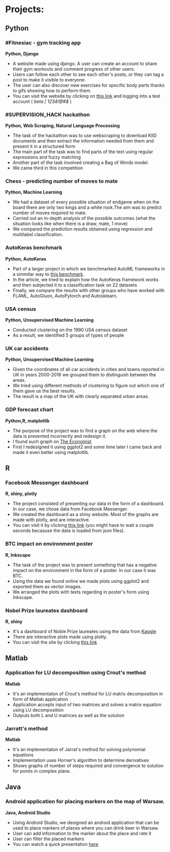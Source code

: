 # Projects:

<script>
  // Get the inner link element
  const innerLink = document.querySelector('.inner');

  // Add an event listener to prevent the default behavior
  innerLink.addEventListener('click', (event) => {
    event.stopPropagation(); // Stop the event from propagating
    event.preventDefault(); // Prevent the default behavior
    window.location.href = event.target.href; // Navigate to the inner link
  });
</script>



<h2 id="python">Python</h2>

<div class="card">
  <h3>#Fitnesiac - gym tracking app</h3>
  <p><b>Python, Django</b></p>
  <ul>
    <li>A website made using django. A user can create an account to share their gym workouts and comment progress of other users.</li>
    <li>Users can follow each other to see each other's posts, or they can tag a post to make it visible to everyone.</li>
    <li>The user can also discover new exercises for specific body parts thanks to gifs showing how to perform them.</li>
    <li>You can visit the website by clicking on <a class="inner" href="https://skowronski.pythonanywhere.com">this link</a> and logging into a test account ( <em>beta | 1234!@#$ </em> ) </li>
  </ul>
  <a href="https://github.com/skowronskid/fitnesiac"><span class="card-link-spanner"></span></a>
</div>


<div class="card">
  <h3>#SUPERVISION_HACK hackathon</h3>
  <p><b>Python, Web Scraping, Natural Language Processing</b></p>
  <ul>
    <li>The task of the hackathon was to use webscraping to download KIID documents and then extract the information needed from them and present it in a structured form</li>
    <li>The main part of the task was to find parts of the text using regular expressions and fuzzy matching </li>
    <li>Another part of the task involved creating a Bag of Words model.</li>
    <li>We came third in this competition</li>
  </ul>
  <a href="https://github.com/wojciechkosiuk/Hackathon2k22"><span class="card-link-spanner"></span></a>
</div>


<div class="card">
  <h3>Chess - predicting number of moves to mate</h3>
  <p><b>Python, Machine Learning</b></p>
  <ul>
    <li>We had a dataset of every possible situation of endgame when on the board there are only two kings and a white rook.The aim was to predict number of moves required to mate.</li>
    <li>Carried out an in-depth analysis of the possible outcomes (what the situation looks like when there is a draw, mate, 1 move)</li>
    <li>We compared the prediction results obtained using regression and multilabel classification.</li>
  </ul>
  <a href="https://github.com/skowronskid/projects/blob/main/supervised_ml/chess_mate/kings_rook_mate.ipynb"><span class="card-link-spanner"></span></a>
</div>


<div class="card">
  <h3>AutoKeras benchmark</h3>
  <p><b>Python, AutoKeras</b></p>
  <ul>
    <li>Part of a larger project in which we benchmarked AutoML frameworks in a simmilar way to <a href="https://arxiv.org/abs/1907.00909">this benchmark</a>. </li>
    <li>In the article, we tried to explain how the AutoKeras framework works and then subjected it to a classification task on 22 datasets</li>
    <li>Finally, we compare the results with other groups who have worked with FLAML, AutoGluon, AutoPytorch and Autosklearn.</li>
  </ul>
  <a href="https://github.com/skowronskid/projects/tree/main/supervised_ml/AutoKeras_benchmark"><span class="card-link-spanner"></span></a>
</div>


<div class="card">
  <h3>USA census</h3>
  <p><b>Python, Unsupervised Machine Learning</b></p>
  <ul>
    <li>Conducted clustering on the 1990 USA census dataset</li>
    <li>As a result, we identified 5 groups of types of people</li>
  </ul>
  <a href="hhttps://github.com/skowronskid/projects/blob/main/unsupervised_ml/usa_census.ipynb"><span class="card-link-spanner"></span></a>
</div>


<div class="card">
  <h3>UK car accidents</h3>
  <p><b>Python, Unsupervised Machine Learning</b></p>
  <ul>
    <li>Given the coordinates of all car accidents in cities and towns reported in UK in years 2000-2016 we grouped them to distinguish between the areas.</li>
    <li>We tried using different methods of clustering to figure out which one of them gave us the best results. </li>
    <li>The result is a map of the UK with clearly separated urban areas. </li>
  </ul>
  <a href="https://github.com/skowronskid/projects/blob/main/unsupervised_ml/urban_uk.ipynb"><span class="card-link-spanner"></span></a>
</div>



<div class="card">
  <h3>GDP forecast chart</h3>
  <p><b>Python,R, matplotlib</b></p>
  <ul>
    <li>The purpose of the project was to find a graph on the web where the data is presented incorrectly and redesign it.  </li>
    <li>I found such graph on <a href="https://www.economist.com/graphic-detail/2021/10/12/the-imf-warns-that-the-global-economic-recovery-will-be-grossly-uneven">The Economist</a></li>
    <li>First I redesigned it using ggplot2 and some time later I came back and made it even better using matplotlib. </li>
  </ul>
  <a href="https://github.com/skowronskid/projects/blob/main/data_visualisation/GDP_forecasts_chart/Raport.ipynb"><span class="card-link-spanner"></span></a>
</div>

<h2 id="r">R</h2>

<div class="card">
  <h3>Facebook Messenger dashboard </h3>
  <p><b>R, shiny, plotly</b></p>
  <ul>
    <li>The project consisted of presenting our data in the form of a dashboard. In our case, we chose data from Facebook Messenger.</li>
    <li>We created the dashboard as a shiny website. Most of the graphs are made with plotly, and are interactive.</li>
    <li>You can visit it by clicking <a href="https://skowronski.shinyapps.io/messenger/">this link</a> (you might have to wait a couple seconds becasuse the data is loaded from json files). </li>
  </ul>
  <a href="https://github.com/skowronskid/projects/tree/main/data_visualisation/FB_shiny"><span class="card-link-spanner"></span></a>
</div>

<div class="card">
  <h3>BTC impact on environment poster</h3>
  <p><b>R, Inkscape</b></p>
  <ul>
    <li>The task of the project was to present something that has a negative impact on the environment in the form of a poster. In our case it was BTC.</li>
    <li>Using the data we found online we made plots using ggplot2 and exported them as vector images.</li>
    <li>We arranged the plots with texts regarding in poster's form using Inkscape. </li>
  </ul>
  <a href="https://github.com/skowronskid/projects/tree/main/data_visualisation/BTC_environment"><span class="card-link-spanner"></span></a>
</div>


<div class="card">
  <h3>Nobel Prize laureates dashboard</h3>
  <p><b>R, shiny</b></p>
  <ul>
    <li>It's a dashboard of Noble Prize laureates using the data from <a href="https://www.kaggle.com/datasets/imdevskp/nobel-prize">Kaggle</a></li>
    <li>There are interactive plots made using plotly.</li>
    <li>You can visit the site by clicking <a href="https://skowronski.shinyapps.io/Nobel_Prize/">this link</a> </li>
  </ul>
  <a href="https://github.com/skowronskid/projects/tree/main/data_visualisation/Nobel_shiny"><span class="card-link-spanner"></span></a>
</div>



<h2 id="matlab">Matlab</h2>
<div class="card">
  <h3>Application for LU decomposition using Crout's method </h3>
  <p><b>Matlab</b></p>
  <ul>
    <li>It's an implementaton of Crout's method for LU matrix decomposition in form of Matlab application</li>
    <li>Application accepts input of two matrices and solves a matrix equation using LU decomposition </li>
    <li>Outputs both L and U matrices as well as the solution</li>
  </ul>
  <a href="https://github.com/skowronskid/projects/tree/main/Matlab/LU_Crout"><span class="card-link-spanner"></span></a>
</div>


<div class="card">
  <h3>Jarratt's method</h3>
  <p><b>Matlab</b></p>
  <ul>
    <li>It's an implementaton of Jarrat's method for solving polynomial equations</li>
    <li>Implementation uses Horner's algorithm to determine derivatives </li>
    <li>Shows graphs of number of steps required and convergence to solution for points in complex plane. </li>
  </ul>
  <a href="https://github.com/skowronskid/projects/tree/main/Matlab/MetodaJarratta"><span class="card-link-spanner"></span></a>
</div>


<h2 id="java">Java</h2>


<div class="card">
  <h3>Android application for placing markers on the map of Warsaw.</h3>
  <p><b>Java, Android Studio</b></p>
  <ul>
    <li>Using Android Studio, we designed an android application that can be used to place markers of places where you can drink beer in Warsaw.</li>
    <li>User can add information to the marker about the place and rate it</li>
    <li>User can filter the placed markers</li>
    <li>You can watch a quick presentation <a href="https://www.youtube.com/watch?v=qd5JLx1BE3o">here</a></li>
  </ul>
  <a href="https://github.com/skowronskid/projects/tree/main/Java/Lokalizator_android"><span class="card-link-spanner"></span></a>
</div>






